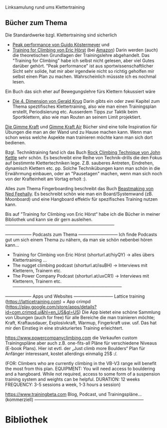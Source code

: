 Linksamulung rund ums Klettertraining

## Bücher zum Thema
Die Standardwerke bzgl. Klettertraining sind sicherlich
- [Peak performance von Guido Köstermeyer](https://www.amazon.de/Peak-Performance-Klettertechnik-Klettertraining-Z/dp/3945271215) und
- [Training for Climbing von Eric Hörst](https://trainingforclimbing.com/buy-books/training-for-climbing-3rd-edition-2016/)  (bei [Amazon](https://www.amazon.de/Training-Climbing-Definitive-Improving-Performance/dp/1493017616/ref=sr_1_1?crid=27S87BUF52J1D&keywords=training+for+climbing&qid=1640269863&s=books&sprefix=training+for+%2Cstripbooks%2C117&sr=1-1))
Darin werden (auch) die theoretischen Grundlagen der Trainingslehre abgehandelt. Das "Training for Climbing" habe ich selbst nicht gelesen, aber viel Gutes darüber gehört. "Peak performance" ist aus sportwissenschaftlicher Sicht sehr solide, hat mir aber irgendwie nicht so richtig geholfen mir selbst einen Plan zu machen. Wahrscheinlich müssste ich es nochmal lesen.

Ein Buch das sich eher auf Bewegungslehre fürs Klettern fokussiert wäre
 - [Die 4. Dimension von Gerald Krug](https://geoquest-shop.de/Die-4-Dimension)
Darin gibts ein oder zwei Kapitel zum Thema speztifisches Klettertraining, also wie man einen Trainingsplan erstellt, Periodisierung etc. Ausserdem Tipps zur Taktik beim Sportklettern, also wie man Routen an seinem Limit projektiert.  

[Die Gimme Kraft](https://www.baechli-bergsport.ch/Sachbücher-Gimme-Kraft-Gimme-Kraft-Sachbücher-De.htm) und [Gimme Kraft Air](https://pizbube.ch/shop/gimme-kraft-air/) Bücher sind eine tolle Inspiration für Übungen die man an der Wand und zu Hause machen kann. Wenn man schon weiss welche Aspekte man trainieren möchte kann man sich dort bedienen.

Bzgl. Techniktraining fand ich das Buch [Rock Climbing Technique von John Kettle](https://www.johnkettle.com/product-page/rock-climbing-technique-paperback) sehr schön. Es beschreibt eine Reihe von Technik-drills die den Fokus auf bestimmte Klettertechniken lege. Z.B. sauberes Antreten, Eindrehen, dynamisch Klettern etc. pp. Solche Technikübungen kann man schön in die Erwährmung einbauen, oder an "Pausetagen" machen, wenn man sich noch von der Krafteinheit am Vortag erholt :).

Alles zum Thema Fingerboarding beschreibt das Buch [Beastmaking von Ned Feehally](https://www.orellfuessli.ch/shop/home/artikeldetails/A1061949090). Es beschreibt schön wie man ein Board/Systemwand (zB. Moonboard) und eine Hangboard effektiv für spezifisches Training nutzen kann.

Bis auf "Training for Climbing von Eric Hörst“ habe ich die Bücher in meiner Bibliothek und kann sie dir gern ausleihen.
—————————————————————————

—————— Podcasts zum Thema —————————
Ich finde Podcasts gut um sich einem Thema zu nähern, da man sie schön nebenbei hören kann...

- Training for Climbing von Eric Hörst (shorturl.at/hiyQY) -> alles übers Klettertraining ...
- The nugget climbing podcast (shorturl.at/isuBH) -> Interviews mit Kletterern, Trainern etc.
- The Power Company Podcast (shorturl.at/uxCR1) -> Interviews mit Kletterern, Trainern etc.
—————————————————————————

—————— Apps und Websites —————————
Lattice training (https://latticetraining.com) + App crimpd (https://play.google.com/store/apps/details?id=com.crimpd.ui&hl=en_US&gl=US)
Die App bietet eine schöne Sammlung von Übungen (auch for free) für alle Bereiche die man trainieren möchte; Kraft, Kraftausdauer, Explosivkraft, Warmup, Fingerkraft usw. usf. Das hat mir den Einstieg in eine strukturiertes Training erleichtert.

https://www.powercompanyclimbing.com die Verkaufen custom Trainingspläne aber auch z.B. one-fits-all Pläne für verschiedene Niveaus (E-book Plans). Hier ist evtl. der „Just climb more Boulders“ Plan für Anfänger interessant, kostet allerdings einmalig 25$ :/. 

(FOR: Climbers who are currently climbing in the VB-V3 range will benefit the most from this plan. 
EQUIPMENT: You will need access to bouldering and a hangboard. While not required, access to some form of a suspension training system and weights can be helpful. 
DURATION: 12 weeks
FREQUENCY: 3-5 sessions a week, 1-3 hours a session)

https://www.trainingbeta.com Blog, Podcast, und Trainingspläne… (kommerziell)
—————————————————————————

# Bibliothek


